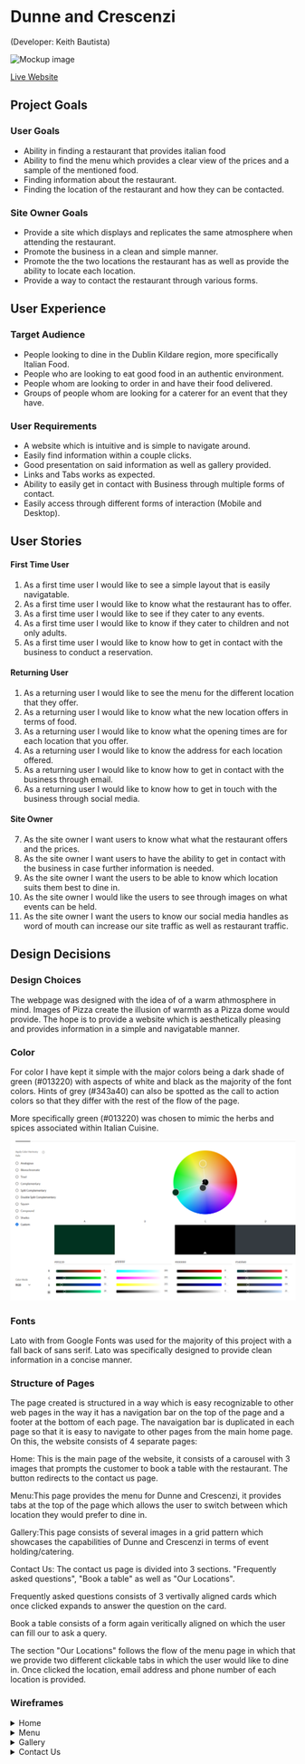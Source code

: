 # Dunne and Crescenzi
(Developer: Keith Bautista)

![Mockup image]()

[Live Website](https://keithbautista.github.io/DunneAndCrescenzi/)

## Project Goals

### User Goals

- Ability in finding a restaurant that provides italian food
- Ability to find the menu which provides a clear view of the prices and a sample of the mentioned food.
- Finding information about the restaurant.
- Finding the location of the restaurant and how they can be contacted.

### Site Owner Goals

- Provide a site which displays and replicates the same atmosphere when attending the restaurant.
- Promote the business in a clean and simple manner.
- Promote the the two locations the restaurant has as well as provide the ability to locate each location.
- Provide a way to contact the restaurant through various forms.

## User Experience

### Target Audience

- People looking to dine in the Dublin Kildare region, more specifically Italian Food.
- People who are looking to eat good food in an authentic environment.
- People whom are looking to order in and have their food delivered.
- Groups of people whom are looking for a caterer for an event that they have.

### User Requirements

- A website which is intuitive and is simple to navigate around.
- Easily find information within a couple clicks.
- Good presentation on said information as well as gallery provided.
- Links and Tabs works as expected.
- Ability to easily get in contact with Business through multiple forms of contact.
- Easily access through different forms of interaction (Mobile and Desktop).

## User Stories

#### First Time User

1. As a first time user I would like to see a simple layout that is easily navigatable.
2. As a first time user I would like to know what the restaurant has to offer.
3. As a first time user I would like to see if they cater to any events.
4. As a first time user I would like to know if they cater to children and not only adults.
5. As a first time user I would like to know how to get in contact with the business to conduct a reservation.

#### Returning User

1. As a returning user I would like to see the menu for the different location that they offer.
2. As a returning user I would like to know what the new location offers in terms of food.
3. As a returning user I would like to know what the opening times are for each location that you offer.
4. As a returning user I would like to know the address for each location offered.
5. As a returning user I would like to know how to get in contact with the business through email.
6. As a returning user I would like to know how to get in touch with the business through social media.

#### Site Owner

7. As the site owner I want users to know what what the restaurant offers and the prices.
8. As the site owner I want users to have the ability to get in contact with the business in case further information is needed.
9. As the site owner I want the users to be able to know which location suits them best to dine in.
10. As the site owner I would like the users to see through images on what events can be held.
11. As the site owner I want the users to know our social media handles as word of mouth can increase our site traffic as well as restaurant traffic.

## Design Decisions

### Design Choices

The webpage was designed with the idea of of a warm athmosphere in mind. Images of Pizza create the illusion of warmth as a Pizza dome would provide. The hope is to provide a website which is aesthetically pleasing and provides information in a simple and navigatable manner.

### Color

For color I have kept it simple with the major colors being a dark shade of green (#013220) with aspects of white and black as the majority of the font colors. Hints of grey (#343a40) can also be spotted as the call to action colors so that they differ with the rest of the flow of the page.

More specifically green (#013220) was chosen to mimic the herbs and spices associated within Italian Cuisine.

![Colour Scheme](docs/adobe-color-palette.png)

### Fonts 

Lato with from Google Fonts was used for the majority of this project with a fall back of sans serif. Lato was specifically designed to provide clean information in a concise manner.


### Structure of Pages

The page created is structured in a way which is easy recognizable to other web pages in the way it has a navigation bar on the top of the page and a footer at the bottom of each page. 
The navaigation bar is duplicated in each page so that it is easy to navigate to other pages from the main home page. On this, the website consists of 4 separate pages:

Home: This is the main page of the website, it consists of a carousel with 3 images that prompts the customer to book a table with the restaurant. The button redirects to the contact us page.

Menu:This page provides the menu for Dunne and Crescenzi, it provides tabs at the top of the page which allows the user to switch between which location they would prefer to dine in.

Gallery:This page consists of several images in a grid pattern which showcases the capabilities of Dunne and Crescenzi in terms of event holding/catering.

Contact Us:
The contact us page is divided into 3 sections. "Frequently asked questions", "Book a table" as well as "Our Locations". 

Frequently asked questions consists of 3 vertivally aligned cards which once clicked expands to answer the question on the card.

Book a table consists of a form again veritically aligned on which the user can fill our to ask a query.

The section "Our Locations" follows the flow of the menu page in which that we provide two different clickable tabs in which the user would like to dine in. Once clicked the location, email address and phone number of each location is provided.

### Wireframes

<details>
<summary>Home</summary>
<img src="docs/home-page-wf.png">
</details>
<details>
<summary>Menu</summary>
<img src="docs/menu-wf.png">
</details>
<details>
<summary>Gallery</summary>
<img src="docs/gallery-wf.png">
</details>
<details>
<summary>Contact Us</summary>
<img src="docs/contact-us-wf.png">
</details>